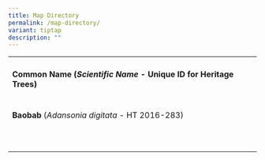```yaml
---
title: Map Directory
permalink: /map-directory/
variant: tiptap
description: ""
---
```

<table style="minWidth: 25px">
<colgroup>
<col>
</colgroup>
<tbody>
<tr>
<td rowspan="1" colspan="1">
<h4><strong>Common Name</strong> (<em>Scientific Name</em> - Unique ID for Heritage Trees)</h4>
</td>
</tr>
<tr>
<td rowspan="1" colspan="1">
<p> <strong>Baobab</strong> (<em>Adansonia digitata</em> - HT 2016-283)</p>
</td>
</tr>
<tr>
<td rowspan="1" colspan="1">
<p></p>
</td>
</tr>
<tr>
<td rowspan="1" colspan="1">
<p></p>
</td>
</tr>
</tbody>
</table>
<p></p>